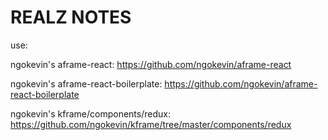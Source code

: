 # REALZ NOTES

use:

ngokevin's aframe-react:
https://github.com/ngokevin/aframe-react

ngokevin's aframe-react-boilerplate:
https://github.com/ngokevin/aframe-react-boilerplate

ngokevin's kframe/components/redux:
https://github.com/ngokevin/kframe/tree/master/components/redux
